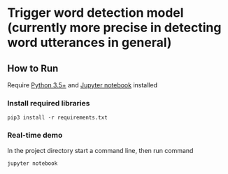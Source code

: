 # Trigger word detection model (currently more precise in detecting word utterances in general)

## How to Run
Require [Python 3.5+](https://www.python.org/ftp/python/3.6.4/python-3.6.4.exe) and [Jupyter notebook](https://jupyter.readthedocs.io/en/latest/install.html) installed

### Install required libraries
`pip3 install -r requirements.txt`


### Real-time demo

In the project directory start a command line, then run command
```
jupyter notebook
```

